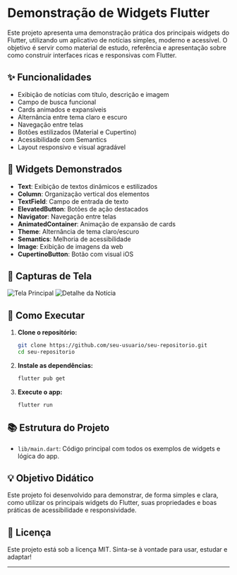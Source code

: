# Demonstração de Widgets Flutter

Este projeto apresenta uma demonstração prática dos principais widgets do Flutter, utilizando um aplicativo de notícias simples, moderno e acessível. O objetivo é servir como material de estudo, referência e apresentação sobre como construir interfaces ricas e responsivas com Flutter.

## ✨ Funcionalidades

- Exibição de notícias com título, descrição e imagem
- Campo de busca funcional
- Cards animados e expansíveis
- Alternância entre tema claro e escuro
- Navegação entre telas
- Botões estilizados (Material e Cupertino)
- Acessibilidade com Semantics
- Layout responsivo e visual agradável

## 🧩 Widgets Demonstrados

- **Text**: Exibição de textos dinâmicos e estilizados
- **Column**: Organização vertical dos elementos
- **TextField**: Campo de entrada de texto
- **ElevatedButton**: Botões de ação destacados
- **Navigator**: Navegação entre telas
- **AnimatedContainer**: Animação de expansão de cards
- **Theme**: Alternância de tema claro/escuro
- **Semantics**: Melhoria de acessibilidade
- **Image**: Exibição de imagens da web
- **CupertinoButton**: Botão com visual iOS

## 📱 Capturas de Tela

![Tela Principal](./screenshots/tela_principal.png)
![Detalhe da Notícia](./screenshots/tela_detalhe.png)

## 🚀 Como Executar

1. **Clone o repositório:**
   ```bash
   git clone https://github.com/seu-usuario/seu-repositorio.git
   cd seu-repositorio
   ```

2. **Instale as dependências:**
   ```bash
   flutter pub get
   ```

3. **Execute o app:**
   ```bash
   flutter run
   ```

## 📚 Estrutura do Projeto

- `lib/main.dart`: Código principal com todos os exemplos de widgets e lógica do app.

## 💡 Objetivo Didático

Este projeto foi desenvolvido para demonstrar, de forma simples e clara, como utilizar os principais widgets do Flutter, suas propriedades e boas práticas de acessibilidade e responsividade.

## 📝 Licença

Este projeto está sob a licença MIT. Sinta-se à vontade para usar, estudar e adaptar!

---